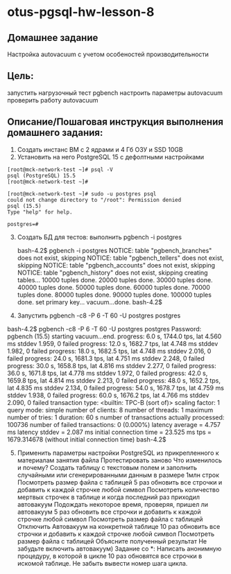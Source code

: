 # otus-pgsql-hw-lesson-8

##    Домашнее задание
Настройка autovacuum с учетом особеностей производительности

##    Цель:
запустить нагрузочный тест pgbench
настроить параметры autovacuum
проверить работу autovacuum

##    Описание/Пошаговая инструкция выполнения домашнего задания:

1.    Создать инстанс ВМ с 2 ядрами и 4 Гб ОЗУ и SSD 10GB
2.    Установить на него PostgreSQL 15 с дефолтными настройками

    [root@mck-network-test ~]# psql -V
    psql (PostgreSQL) 15.5
    [root@mck-network-test ~]#

    [root@mck-network-test ~]# sudo -u postgres psql
    could not change directory to "/root": Permission denied
    psql (15.5)
    Type "help" for help.
    
    postgres=#


3.    Создать БД для тестов: выполнить pgbench -i postgres

        bash-4.2$ pgbench -i postgres
        NOTICE:  table "pgbench_branches" does not exist, skipping
        NOTICE:  table "pgbench_tellers" does not exist, skipping
        NOTICE:  table "pgbench_accounts" does not exist, skipping
        NOTICE:  table "pgbench_history" does not exist, skipping
        creating tables...
        10000 tuples done.
        20000 tuples done.
        30000 tuples done.
        40000 tuples done.
        50000 tuples done.
        60000 tuples done.
        70000 tuples done.
        80000 tuples done.
        90000 tuples done.
        100000 tuples done.
        set primary key...
        vacuum...done.
        bash-4.2$



4.    Запустить pgbench -c8 -P 6 -T 60 -U postgres postgres

bash-4.2$ pgbench -c8 -P 6 -T 60 -U postgres postgres
Password:
pgbench (15.5)
starting vacuum...end.
progress: 6.0 s, 1744.0 tps, lat 4.560 ms stddev 1.959, 0 failed
progress: 12.0 s, 1682.7 tps, lat 4.748 ms stddev 1.982, 0 failed
progress: 18.0 s, 1682.5 tps, lat 4.748 ms stddev 2.016, 0 failed
progress: 24.0 s, 1681.3 tps, lat 4.751 ms stddev 2.248, 0 failed
progress: 30.0 s, 1658.8 tps, lat 4.816 ms stddev 2.277, 0 failed
progress: 36.0 s, 1671.8 tps, lat 4.778 ms stddev 1.972, 0 failed
progress: 42.0 s, 1659.8 tps, lat 4.814 ms stddev 2.213, 0 failed
progress: 48.0 s, 1652.2 tps, lat 4.835 ms stddev 2.134, 0 failed
progress: 54.0 s, 1678.7 tps, lat 4.759 ms stddev 1.938, 0 failed
progress: 60.0 s, 1676.2 tps, lat 4.766 ms stddev 2.090, 0 failed
transaction type: <builtin: TPC-B (sort of)>
scaling factor: 1
query mode: simple
number of clients: 8
number of threads: 1
maximum number of tries: 1
duration: 60 s
number of transactions actually processed: 100736
number of failed transactions: 0 (0.000%)
latency average = 4.757 ms
latency stddev = 2.087 ms
initial connection time = 23.525 ms
tps = 1679.314678 (without initial connection time)
bash-4.2$


5.    Применить параметры настройки PostgreSQL из прикрепленного к материалам занятия файла
Протестировать заново
Что изменилось и почему?
Создать таблицу с текстовым полем и заполнить случайными или сгенерированными данным в размере 1млн строк
Посмотреть размер файла с таблицей
5 раз обновить все строчки и добавить к каждой строчке любой символ
Посмотреть количество мертвых строчек в таблице и когда последний раз приходил автовакуум
Подождать некоторое время, проверяя, пришел ли автовакуум
5 раз обновить все строчки и добавить к каждой строчке любой символ
Посмотреть размер файла с таблицей
Отключить Автовакуум на конкретной таблице
10 раз обновить все строчки и добавить к каждой строчке любой символ
Посмотреть размер файла с таблицей
Объясните полученный результат
Не забудьте включить автовакуум)
Задание со *:
Написать анонимную процедуру, в которой в цикле 10 раз обновятся все строчки в искомой таблице.
Не забыть вывести номер шага цикла.
